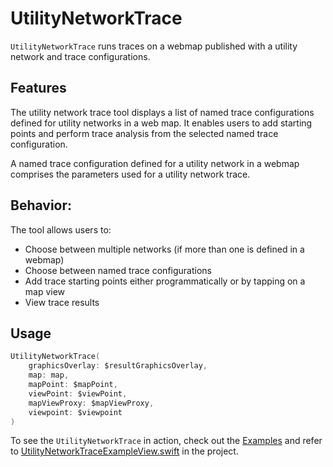 # UtilityNetworkTrace

`UtilityNetworkTrace` runs traces on a webmap published with a utility network and trace configurations.

## Features

The utility network trace tool displays a list of named trace configurations defined for utility networks in a web map. It enables users to add starting points and perform trace analysis from the selected named trace configuration.

A named trace configuration defined for a utility network in a webmap comprises the parameters used for a utility network trace.

## Behavior:

The tool allows users to:
 - Choose between multiple networks (if more than one is defined in a webmap) 
 - Choose between named trace configurations
 - Add trace starting points either programmatically or by tapping on a map view
 - View trace results

## Usage

```swift
UtilityNetworkTrace(
    graphicsOverlay: $resultGraphicsOverlay,
    map: map,
    mapPoint: $mapPoint,
    viewPoint: $viewPoint,
    mapViewProxy: $mapViewProxy,
    viewpoint: $viewpoint
)
```

To see the `UtilityNetworkTrace` in action, check out the [Examples](../../Examples) and refer to [UtilityNetworkTraceExampleView.swift](../../Examples/Examples/UtilityNetworkTraceExampleView.swift) in the project.
